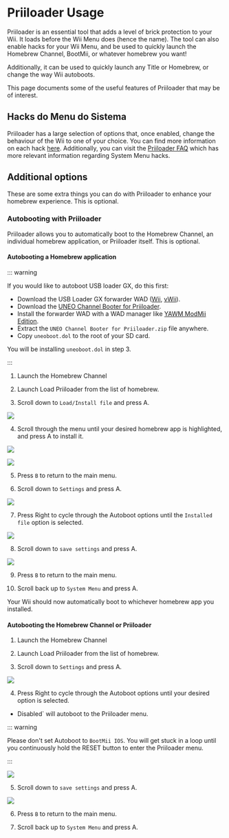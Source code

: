 # Priiloader Usage

Priiloader is an essential tool that adds a level of brick protection to your Wii. It loads before the Wii Menu does (hence the name). The tool can also enable hacks for your Wii Menu, and be used to quickly launch the Homebrew Channel, BootMii, or whatever homebrew you want!

Additionally, it can be used to quickly launch any Title or Homebrew, or change the way Wii autoboots.

This page documents some of the useful features of Priiloader that may be of interest.

## Hacks do Menu do Sistema

Priiloader has a large selection of options that, once enabled, change the behaviour of the Wii to one of your choice. You can find more information on each hack [here](https://dacotaco.github.io/priiloader/docs/HACKSLIST.html). Additionally, you can visit the [Priiloader FAQ](https://dacotaco.github.io/priiloader/docs/FAQ.html) which has more relevant information regarding System Menu hacks.

## Additional options

These are some extra things you can do with Priiloader to enhance your homebrew experience. This is optional.

### Autobooting with Priiloader

Priiloader allows you to automatically boot to the Homebrew Channel, an individual homebrew application, or Priiloader itself. This is optional.

#### Autobooting a Homebrew application

::: warning

If you would like to autoboot USB loader GX, do this first:

- Download the USB Loader GX forwarder WAD ([Wii](https://github.com/wiidev/usbloadergx/raw/updates/USBLoaderGX_forwarder%5BUNEO%5D_Wii.wad), [vWii](https://github.com/wiidev/usbloadergx/raw/updates/USBLoaderGX_forwarder%5BUNEO%5D_vWii.wad)).
- Download the [UNEO Channel Booter for Priiloader](https://sourceforge.net/projects/usbloadergx/files/Releases/Forwarders%20dols/UNEO%20Channel%20Booter%20for%20Priiloader.zip/download).
- Install the forwarder WAD with a WAD manager like [YAWM ModMii Edition](yawmme).
- Extract the `UNEO Channel Booter for Priiloader.zip` file anywhere.
- Copy `uneoboot.dol` to the root of your SD card.

You will be installing `uneoboot.dol` in step 3.

:::

1. Launch the Homebrew Channel

2. Launch Load Priiloader from the list of homebrew.

3. Scroll down to `Load/Install file` and press A.

  ![](/images/priiloader/menu_install_file.png)

4. Scroll through the menu until your desired homebrew app is highlighted, and press A to install it.

  ![](/images/priiloader/installing_file.png)

  ![](/images/priiloader/installing_file_ok.png)

5. Press `B` to return to the main menu.

6. Scroll down to `Settings` and press A.

  ![](/images/priiloader/menu_settings.png)

7. Press Right to cycle through the Autoboot options until the `Installed file` option is selected.

  ![](/images/priiloader/autoboot_installed_file.png)

8. Scroll down to `save settings` and press A.

  ![](/images/priiloader/settings_save.png)

9. Press `B` to return to the main menu.

10. Scroll back up to `System Menu` and press A.

Your Wii should now automatically boot to whichever homebrew app you installed.

#### Autobooting the Homebrew Channel or Priiloader

1. Launch the Homebrew Channel

2. Launch Load Priiloader from the list of homebrew.

3. Scroll down to `Settings` and press A.

  ![](/images/priiloader/menu_settings.png)

4. Press Right to cycle through the Autoboot options until your desired option is selected.

  - Disabled\` will autoboot to the Priiloader menu.

  ::: warning

  Please don't set Autoboot to `BootMii IOS`. You will get stuck in a loop until you continuously hold the RESET button to enter the Priiloader menu.

  :::

  ![](/images/priiloader/autoboot_disabled.png)

5. Scroll down to `save settings` and press A.

  ![](/images/priiloader/settings_save.png)

6. Press `B` to return to the main menu.

7. Scroll back up to `System Menu` and press A.
